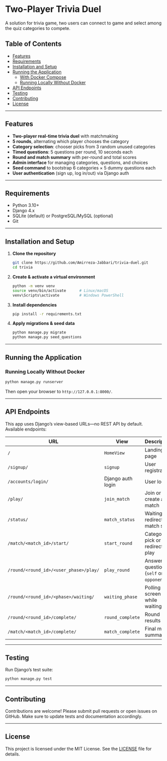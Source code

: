 
# Two-Player Trivia Duel

A solution for trivia game, two users can connect to game and select among the quiz categories to compete.

## Table of Contents

- [Features](#features)  
- [Requirements](#requirements)  
- [Installation and Setup](#installation-and-setup)  
- [Running the Application](#running-the-application)  
  - [With Docker Compose](#with-docker-compose)  
  - [Running Locally Without Docker](#running-locally-without-docker)  
- [API Endpoints](#api-endpoints)  
- [Testing](#testing)  
- [Contributing](#contributing)  
- [License](#license)  

---

## Features

- **Two-player real-time trivia duel** with matchmaking  
- **5 rounds**, alternating which player chooses the category  
- **Category selection**: chooser picks from 3 random unused categories  
- **Timed questions**: 5 questions per round, 10 seconds each  
- **Round and match summary** with per-round and total scores  
- **Admin interface** for managing categories, questions, and choices  
- **Seed command** to bootstrap 6 categories × 5 dummy questions each  
- **User authentication** (sign up, log in/out) via Django auth  

---

## Requirements

- Python 3.10+  
- Django 4.x  
- SQLite (default) or PostgreSQL/MySQL (optional)  
- Git 

---

## Installation and Setup

1. **Clone the repository**  
   ```bash
   git clone https://github.com/Amirreza-Jabbari/trivia-duel.git
   cd trivia
   ```

2. **Create & activate a virtual environment**  
   ```bash
   python -m venv venv
   source venv/bin/activate      # Linux/macOS
   venv\Scripts\activate         # Windows PowerShell
   ```

3. **Install dependencies**  
   ```bash
   pip install -r requirements.txt
   ```

4. **Apply migrations & seed data**  
   ```bash
   python manage.py migrate
   python manage.py seed_questions
   ```

---

## Running the Application

### Running Locally Without Docker

```bash
python manage.py runserver
```

Then open your browser to `http://127.0.0.1:8000/`.

---

## API Endpoints

This app uses Django’s view-based URLs—no REST API by default. Available endpoints:

| URL                                            | View                      | Description                          |
|------------------------------------------------|---------------------------|--------------------------------------|
| `/`                                            | `HomeView`                | Landing page                         |
| `/signup/`                                     | `signup`                  | User registration                   |
| `/accounts/login/`                             | Django auth login         | User login                          |
| `/play/`                                       | `join_match`              | Join or create a match              |
| `/status/`                                     | `match_status`            | Waiting or redirect to match start  |
| `/match/<match_id>/start/`                     | `start_round`             | Category pick or redirect to play   |
| `/round/<round_id>/<user_phase>/play/`         | `play_round`              | Answer questions (`self` or `opponent`) |
| `/round/<round_id>/<phase>/waiting/`           | `waiting_phase`           | Polling screen while waiting        |
| `/round/<round_id>/complete/`                  | `round_complete`          | Round results                       |
| `/match/<match_id>/complete/`                  | `match_complete`          | Final match summary                 |

---

## Testing

Run Django’s test suite:

```bash
python manage.py test
```

---

## Contributing

Contributions are welcome! Please submit pull requests or open issues on GitHub. Make sure to update tests and documentation accordingly.

---

## License

This project is licensed under the MIT License. See the [LICENSE](LICENSE) file for details.